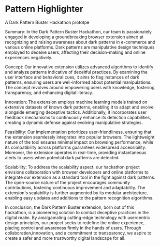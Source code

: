 # Pattern Highlighter
 A Dark Pattern Buster Hackathon prototpe

Summary: 
In the Dark Pattern Buster Hackathon, our team is passionately engaged in developing a groundbreaking browser extension aimed at recognizing and raising awareness about dark patterns in e-commerce and various online platforms. Dark patterns are manipulative design techniques employed to deceive users, affecting their decision-making and online experiences negatively. 

Concept: 
Our innovative extension utilizes advanced algorithms to identify and analyze patterns indicative of deceitful practices. By examining the user interface and behavioral cues, it aims to flag instances of dark patterns, ensuring users are well-informed about potential manipulations. The concept revolves around empowering users with knowledge, fostering transparency, and enhancing digital literacy. 

Innovation: 
The extension employs machine learning models trained on extensive datasets of known dark patterns, enabling it to adapt and evolve alongside emerging deceptive tactics. Additionally, it incorporates user feedback mechanisms to continuously enhance its detection capabilities, creating a dynamic defense against evolving manipulative strategies. 

Feasibility: 
Our implementation prioritizes user-friendliness, ensuring that the extension seamlessly integrates into popular browsers. The lightweight nature of the tool ensures minimal impact on browsing performance, while its compatibility across platforms guarantees widespread accessibility. Moreover, the extension operates in real-time, providing instantaneous alerts to users when potential dark patterns are detected. 

Scalability: 
To address the scalability aspect, our hackathon project envisions collaboration with browser developers and online platforms to integrate our extension as a standard tool in the fight against dark patterns. The open-source nature of the project encourages community contributions, fostering continuous improvement and adaptability. The extension's scalability is further augmented by its modular architecture, enabling easy updates and additions to the pattern recognition algorithms. 

In conclusion, the Dark Pattern Buster extension, born out of this hackathon, is a pioneering solution to combat deceptive practices in the digital realm. By amalgamating cutting-edge technology with usercentric design principles, our project seeks to redefine the online experience, placing control and awareness firmly in the hands of users. Through collaboration,innovation, and a commitment to transparency, we aspire to create a safer and more trustworthy digital landscape for all.

